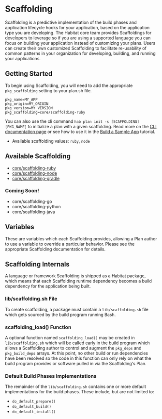 # Scaffolding

Scaffolding is a predictive implementation of the build phases and application lifecycle hooks for your application, based on the application type you are developing. The Habitat core team provides Scaffoldings for developers to leverage so if you are using a supported language you can focus on building your application instead of customizing your plans. Users can create their own customized Scaffolding to facilitate re-usability of common patterns in your organization for developing, building, and running your applications.

## Getting Started

To begin using Scaffolding, you will need to add the appropriate `pkg_scaffolding` setting to your plan.sh file.

    pkg_name=MY_APP
    pkg_origin=MY_ORIGIN
    pkg_version=MY_VERSION
    pkg_scaffolding=core/scaffolding-ruby

You can also use the cli command `hab plan init -s [SCAFFOLDING] [PKG_NAME]` to initialize a plan with a given scaffolding. Read more on the [CLI documentation page](/docs/reference/habitat-cli/#hab-plan-init) or see how to use it in the [Build a Sample App](/tutorials/sample-app/mac/) tutorial.

* Available scaffolding values: `ruby`, `node`


## Available Scaffolding

* [core/scaffolding-ruby](https://github.com/habitat-sh/core-plans/blob/master/scaffolding-ruby/)
* [core/scaffolding-node](https://github.com/habitat-sh/core-plans/tree/master/scaffolding-node)
* [core/scaffolding-gradle](https://github.com/habitat-sh/core-plans/tree/master/scaffolding-gradle)

### Coming Soon!

* core/scaffolding-go
* core/scaffolding-python
* core/scaffolding-java


## Variables

These are variables which each Scaffolding provides, allowing a Plan author to use a variable to override a particular behavior.  Please see the appropriate Scaffolding documentation for details.

## Scaffolding Internals

A language or framework Scaffolding is shipped as a Habitat package, which means that each Scaffolding runtime dependency becomes a build dependency for the application being built.

### lib/scaffolding.sh File

To create scaffolding, a package must contain a `lib/scaffolding.sh` file which gets sourced by the build program running Bash.

### scaffolding_load() Function

A optional function named `scaffolding_load()` may be created in `lib/scaffolding.sh` which will be called early in the build program which allows a Scaffolding author to control and augment the `pkg_deps` and `pkg_build_deps` arrays. At this point, no other build or run dependencies have been resolved so the code in this function can only rely on what the build program provides or software pulled in via the Scaffolding's Plan.

### Default Build Phases Implementations

The remainder of the `lib/scaffolding.sh` contains one or more default implementations for the build phases. These include, but are not limited to:

* `do_default_prepare()`
* `do_default_build()`
* `do_default_install()`
